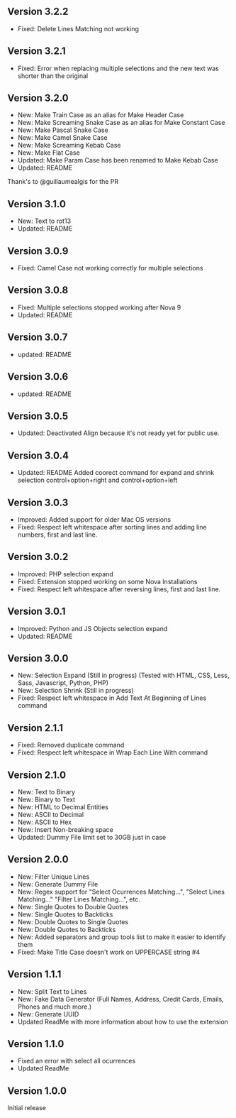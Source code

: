 ## Version 3.2.2

- Fixed: Delete Lines Matching not working

## Version 3.2.1

- Fixed: Error when replacing multiple selections and the new text was shorter than the original

## Version 3.2.0

- New: Make Train Case as an alias for Make Header Case
- New: Make Screaming Snake Case as an alias for Make Constant Case
- New: Make Pascal Snake Case
- New: Make Camel Snake Case
- New: Make Screaming Kebab Case
- New: Make Flat Case
- Updated: Make Param Case has been renamed to Make Kebab Case
- Updated: README

Thank's to @guillaumealgis for the PR

## Version 3.1.0

- New: Text to rot13
- Updated: README

## Version 3.0.9

- Fixed: Camel Case not working correctly for multiple selections

## Version 3.0.8

- Fixed: Multiple selections stopped working after Nova 9
- Updated: README

## Version 3.0.7

- updated: README

## Version 3.0.6

- updated: README

## Version 3.0.5

- Updated: Deactivated Align because it's not ready yet for public use.

## Version 3.0.4

- Updated: README Added coorect command for expand and shrink selection control+option+right and control+option+left

## Version 3.0.3

- Improved: Added support for older Mac OS versions
- Fixed: Respect left whitespace after sorting lines and adding line numbers, first and last line.

## Version 3.0.2

- Improved: PHP selection expand
- Fixed: Extension stopped working on some Nova Installations
- Fixed: Respect left whitespace after reversing lines, first and last line.

## Version 3.0.1

- Improved: Python and JS Objects selection expand
- Updated: README

## Version 3.0.0

- New: Selection Expand (Still in progress) (Tested with HTML, CSS, Less, Sass, Javascript, Python, PHP)
- New: Selection Shrink (Still in progress)
- Fixed: Respect left whitespace in Add Text At Beginning of Lines command

## Version 2.1.1

- Fixed: Removed duplicate command
- Fixed: Respect left whitespace in Wrap Each Line With command

## Version 2.1.0

- New: Text to Binary
- New: Binary to Text
- New: HTML to Decimal Entities
- New: ASCII to Decimal
- New: ASCII to Hex
- New: Insert Non-breaking space
- Updated: Dummy File limit set to 30GB just in case

## Version 2.0.0

- New: Filter Unique Lines
- New: Generate Dummy File
- New: Regex support for "Select Ocurrences Matching...", "Select Lines Matching..." "Filter Lines Matching...", etc.
- New: Single Quotes to Double Quotes
- New: Single Quotes to Backticks
- New: Double Quotes to Single Quotes
- New: Double Quotes to Backticks
- New: Added separators and group tools list to make it easier to identify them
- Fixed: Make Title Case doesn't work on UPPERCASE string #4

## Version 1.1.1

- New: Split Text to Lines
- New: Fake Data Generator (Full Names, Address, Credit Cards, Emails, Phones and much more.)
- New: Generate UUID
- Updated ReadMe with more information about how to use the extension

## Version 1.1.0

- Fixed an error with select all ocurrences
- Updated ReadMe


## Version 1.0.0

Initial release

